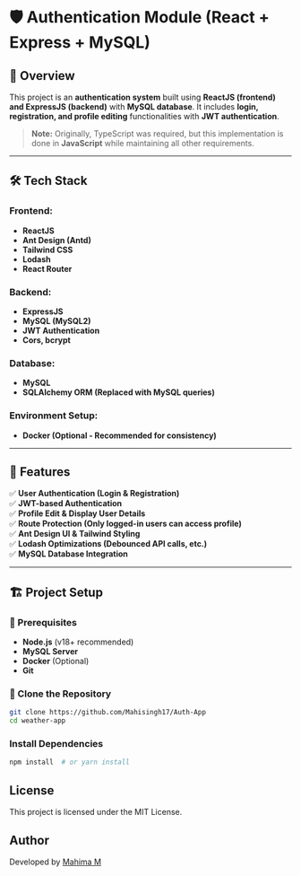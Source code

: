# 🛡️ Authentication Module (React + Express + MySQL)

## 📌 Overview
This project is an **authentication system** built using **ReactJS (frontend) and ExpressJS (backend)** with **MySQL database**. It includes **login, registration, and profile editing** functionalities with **JWT authentication**.

> **Note:** Originally, TypeScript was required, but this implementation is done in **JavaScript** while maintaining all other requirements.

---

## 🛠️ Tech Stack
### **Frontend:**
- **ReactJS**
- **Ant Design (Antd)**
- **Tailwind CSS**
- **Lodash**
- **React Router**
  
### **Backend:**
- **ExpressJS**
- **MySQL (MySQL2)**
- **JWT Authentication**
- **Cors, bcrypt**
  
### **Database:**
- **MySQL**
- **SQLAlchemy ORM (Replaced with MySQL queries)**

### **Environment Setup:**
- **Docker (Optional - Recommended for consistency)**

---

## 🚀 Features
✅ **User Authentication (Login & Registration)**  
✅ **JWT-based Authentication**  
✅ **Profile Edit & Display User Details**  
✅ **Route Protection (Only logged-in users can access profile)**  
✅ **Ant Design UI & Tailwind Styling**  
✅ **Lodash Optimizations (Debounced API calls, etc.)**  
✅ **MySQL Database Integration**  

---

## 🏗️ Project Setup

### **📌 Prerequisites**
- **Node.js** (v18+ recommended)
- **MySQL Server**
- **Docker** (Optional)
- **Git**

### **📌 Clone the Repository**
```sh
git clone https://github.com/Mahisingh17/Auth-App
cd weather-app
```

### Install Dependencies
```sh
npm install  # or yarn install
```

## License
This project is licensed under the MIT License.

## Author
Developed by [Mahima M](https://github.com/Mahisingh17)
